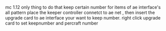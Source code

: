 mc 1.12 
only thing to do that keep certain number for items of ae interface's all pattern
place the keeper controller connetct to ae net  , then insert the upgrade card to ae interface your want to keep number.  right click upgrade card to set keepnumber and percraft number

